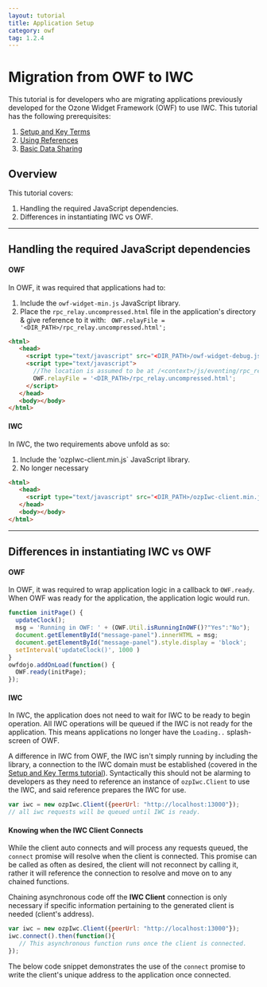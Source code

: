 ```yaml
---
layout: tutorial
title: Application Setup
category: owf
tag: 1.2.4
---
```

# Migration from OWF to IWC
This tutorial is for developers who are migrating applications previously
developed for the Ozone Widget Framework (OWF) to use IWC. This tutorial has the
following prerequisites:

  1. [Setup and Key Terms](index.html)
  2. [Using References](01_quickStart.html)
  3. [Basic Data Sharing](02_dataApi.html)


## Overview
This tutorial covers:

  1. Handling the required JavaScript dependencies.
  2. Differences in instantiating IWC vs OWF.

***

## Handling the required JavaScript dependencies
#### OWF
In OWF, it was required that applications had to:

  1. Include the `owf-widget-min.js` JavaScript library.
  2. Place the `rpc_relay.uncompressed.html` file in the application's directory & give reference to it with:
  ` OWF.relayFile = '<DIR_PATH>/rpc_relay.uncompressed.html';`

``` html
<html>
   <head>
     <script type="text/javascript" src="<DIR_PATH>/owf-widget-debug.js"></script>
     <script type="text/javascript">
       //The location is assumed to be at /<context>/js/eventing/rpc_relay.uncompressed.html if it is not set
       OWF.relayFile = '<DIR_PATH>/rpc_relay.uncompressed.html';
     </script>
   </head>
   <body></body>
</html>
```

#### IWC
In IWC, the two requirements above unfold as so:

  1. Include the 'ozpIwc-client.min.js` JavaScript library.
  2. No longer necessary

``` html
<html>
   <head>
     <script type="text/javascript" src="<DIR_PATH>/ozpIwc-client.min.js"></script>
   </head>
   <body></body>
</html>
```  

***

## Differences in instantiating IWC vs OWF
#### OWF
In OWF, it was required to wrap application logic in a callback to `OWF.ready`. When OWF  was ready for the application,
the application logic would run.

``` js
function initPage() {
  updateClock();
  msg = 'Running in OWF: ' + (OWF.Util.isRunningInOWF()?"Yes":"No");
  document.getElementById("message-panel").innerHTML = msg;
  document.getElementById("message-panel").style.display = 'block';
  setInterval('updateClock()', 1000 )
}
owfdojo.addOnLoad(function() {
  OWF.ready(initPage);
});
```

#### IWC
In IWC, the application does not need to wait for IWC to be ready to begin
operation. All IWC operations will be queued if the IWC is not ready for the
application. This means applications no longer have the `Loading..` splash-screen
of OWF.

A difference in IWC from OWF, the IWC isn't simply running by including the
library, a connection to the IWC domain must be established (covered in the
[Setup and Key Terms tutorial](index.html)). Syntactically this should not be
alarming to developers as they need to reference an instance of `ozpIwc.Client`
to use the IWC, and said reference prepares the IWC for use.

``` js
var iwc = new ozpIwc.Client({peerUrl: "http://localhost:13000"});
// all iwc requests will be queued until IWC is ready.
```

#### Knowing when the IWC Client Connects
While the client auto connects and will process any requests queued, the
`connect` promise will resolve when the client is connected. This promise can be
called as often as desired, the client will not reconnect by calling it, rather
it will reference the connection to resolve and move on to any chained functions.

Chaining asynchronous code off the **IWC Client** connection is only necessary
if specific information pertaining to the generated client is needed (client's
address).

``` js
var iwc = new ozpIwc.Client({peerUrl: "http://localhost:13000"});
iwc.connect().then(function(){
   // This asynchronous function runs once the client is connected.
});
```

The below code snippet demonstrates the use of the `connect` promise to write
the client's unique address to the application once connected.

<p data-height="250" data-theme-id="0" data-slug-hash="zrdzLg" data-default-tab="js" data-user="Kevin-K" class='codepen'></p>
